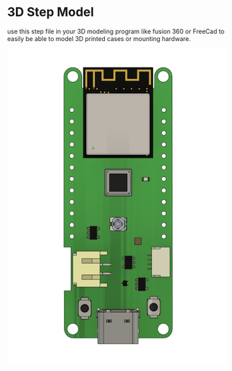 # 3D Step Model

use this step file in your 3D modeling program like fusion 360 or FreeCad to easily be able to model 3D printed cases or mounting hardware.

![alt text](https://github.com/strid3r21/BeeMotionS3/blob/main/3D%20Model/BeeMotionS3-3D-Model.png?raw=true)